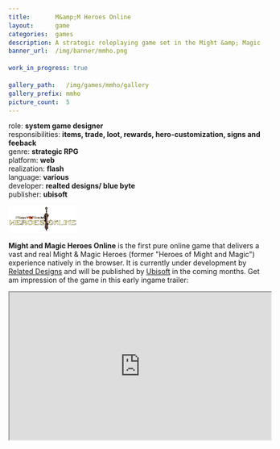 ```yaml
---
title:       M&amp;M Heroes Online
layout:      game
categories:  games
description: A strategic roleplaying game set in the Might &amp; Magic Heroes universe.
banner_url:  /img/banner/mmho.png

work_in_progress: true

gallery_path:   /img/games/mmho/gallery
gallery_prefix: mmho
picture_count:  5
---
```

role: __system game designer__  
responsibilities: __items, trade, loot, rewards, hero-customization, signs and feeback__  
genre: __strategic RPG__  
platform: __web__  
realization: __flash__  
language: __various__  
developer: __realted designs/ blue byte__  
publisher: __ubisoft__  
 
 

<img class="float left"
       src="/img/games/mmho/mmho-inline-logo.png"
       alt="official logo"
     title="official logo">

__Might and Magic Heroes Online__ is the first pure online game that
delivers a vast and real Might &amp; Magic Heroes (former "Heroes of Might and Magic")
experience natively in the browser. It is currently under development by [Related Designs][relatedHomepage]
and will be published by [Ubisoft][ubiHomepage] in the coming months. Get am impression
of the game in this early ingame trailer:

<iframe 
    src="http://player.vimeo.com/video/80543465?title=0&amp;byline=0&amp;portrait=0&amp;color=c5c533" 
    width="520" 
    height="293" 
    webkitAllowFullScreen="true"
    mozallowfullscreen="true"
    allowFullScreen="true" />

As part of their design team I had responsibility over several features in the game, primarily the random artefact creation design
and the loot distribution throughout the game. The game uses a quite complex randomized system when creating and distribution equipment to the players,
may it be via battle rewards or traders.
I also took the chance to write my bachelor thesis on another feature i showed responsible for. It can
be collapsed under the terms "signs &amp; feedback". All elements whose primary purpose is to feedback the palyer on certain actions or give him further details
on demand like tooltips or mouse cursor icons fall into this category.


<a href="/img/games/mmho/mmho-inline-original-1.png">
  <img src="/img/games/mmho/mmho-inline-preview-1.png" alt="MMHO Ingame Shot">
</a>


Since the game has not been released yet, you may sign up for the beta [on the official homepage of the game][mmhoHP] in order to enjoy it. It will be a free-to-play
title.




## Gallery:

<!-- gallery snippet -->
{% if page.gallery_path %}
<div class="gallery">
  <ul>
    {% for i in (1...page.picture_count) %}
    <li>
      <a {% if i == 1 %}class="active"{% endif %}
         href="{{ page.gallery_path }}/{{ page.gallery_prefix }}-original-{{ i }}.png"
         data-preview-url="{{ page.gallery_path }}/{{ page.gallery_prefix }}-preview-{{ i }}.png">
        <img src="{{ page.gallery_path }}/{{ page.gallery_prefix }}-thumb-{{ i }}.png" />
      </a>
    </li>
    {% endfor %}
  </ul>

  <div class="display-wrapper">
    <img src="{{ page.gallery_path }}/{{ page.gallery_prefix }}-preview-1.png" />
    <a href="{{ page.gallery_path }}/{{ page.gallery_prefix }}-original-1.png">Download Original</a>
  </div>
</div>
{% endif %}
<!-- gallery snippet -->

[relatedHomepage]: http://www.related-designs.com
[ubiHomepage]: http://www.ubi.com
[mmhoHP]: http://heroes-online.com
